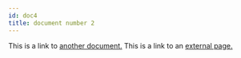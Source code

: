 ```yaml
---
id: doc4
title: document number 2
---
```


This is a link to [another document.](doc3.md)
This is a link to an [external page.](http://www.example.com)
